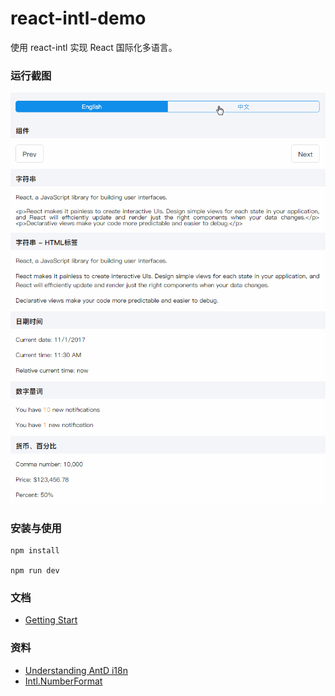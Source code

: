 # react-intl-demo
使用 react-intl 实现 React 国际化多语言。


### 运行截图

![](./screenshot/screenshot-01.gif)

### 安装与使用

``` 
npm install

npm run dev
```

### 文档
* [Getting Start](docs/getting-start.md)

### 资料
* [Understanding AntD i18n](https://github.com/ant-design/intl-example/blob/master/docs/understanding-antd-i18n.md)
* [Intl.NumberFormat](https://developer.mozilla.org/zh-CN/docs/Web/JavaScript/Reference/Global_Objects/NumberFormat)